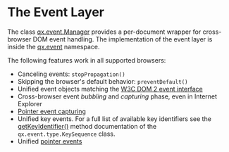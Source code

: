 # The Event Layer

The class [qx.event.Manager](apps://apiviewer/#qx.event.Manager) provides a
per-document wrapper for cross-browser DOM event handling. The implementation of
the event layer is inside the [qx.event](apps://apiviewer/#qx.event) namespace.

The following features work in all supported browsers:

- Canceling events: `stopPropagation()`
- Skipping the browser's default behavior: `preventDefault()`
- Unified event objects matching the
  [W3C DOM 2 event interface](http://www.w3.org/TR/DOM-Level-2-Events/events.html#Events-interface)
- Cross-browser event _bubbling_ and _capturing_ phase, even in Internet
  Explorer
- [Pointer event capturing](http://msdn2.microsoft.com/en-us/library/ms537630.aspx)
- Unified key events. For a full list of available key identifiers see the
  [getKeyIdentifier()](apps://apiviewer/#qx.event.type.KeySequence~getKeyIdentifier)
  method documentation of the `qx.event.type.KeySequence` class.
- Unified [pointer events](pointer.md#pointer-events)
